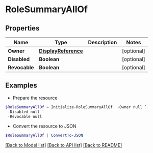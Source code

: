 # RoleSummaryAllOf
## Properties

Name | Type | Description | Notes
------------ | ------------- | ------------- | -------------
**Owner** | [**DisplayReference**](DisplayReference.md) |  | [optional] 
**Disabled** | **Boolean** |  | [optional] 
**Revocable** | **Boolean** |  | [optional] 

## Examples

- Prepare the resource
```powershell
$RoleSummaryAllOf = Initialize-RoleSummaryAllOf  -Owner null `
 -Disabled null `
 -Revocable null
```

- Convert the resource to JSON
```powershell
$RoleSummaryAllOf | ConvertTo-JSON
```

[[Back to Model list]](../README.md#documentation-for-models) [[Back to API list]](../README.md#documentation-for-api-endpoints) [[Back to README]](../README.md)

